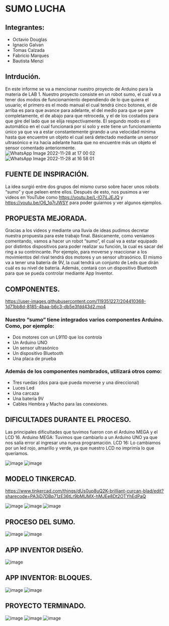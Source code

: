 #                                                                           SUMO LUCHA

## Integrantes:

* Octavio Douglas
* Ignacio Galvan
* Tomas Calzada
* Fabricio Marques
* Bautista Menzi

## Intrdución.

En este informe se va a mencionar nuestro proyecto de Arduino para la materia de LAB 1.
Nuestro proyecto consiste en un robot sumo, el cual va a tener dos modos de funcionamiento dependiendo de lo que quiera el usuario; el primero es el modo manual el cual tendrá cinco botones, el de arriba es para que avance para adelante, el del medio para que se pare completamente, el de abajo para que retroceda, y el de los costados para que gire del lado que se elija respectivamente. El segundo modo es el automático en el cual funcionará por sí solo y este tiene un funcionamiento único ya que va a estar constantemente girando a una velocidad mínima hasta que encuentre un objeto el cual será detectado mediante un sensor ultrasónico e ira hacia adelante hasta que no encuentre más un objeto el sensor comentado anteriormente.
![WhatsApp Image 2022-11-28 at 17 00 02](https://user-images.githubusercontent.com/119351227/204409799-41e527f9-01fa-4d1b-adee-97fae6a31d5b.jpeg) 
![WhatsApp Image 2022-11-28 at 16 58 01](https://user-images.githubusercontent.com/119351227/204409823-1c78876f-a915-47b9-aef9-47b3aa15b936.jpeg)

## FUENTE DE INSPIRACIÓN.

La idea surgió entre dos grupos del mismo curso sobre hacer unos robots “sumo” y que peleen entre ellos. Después de esto, nos pusimos a ver videos en YouTube como https://youtu.be/L-IO7iLJEJQ y https://youtu.be/O6_1q7rJWSY para poder guiarnos y ver algunos ejemplos.

## PROPUESTA MEJORADA.

Gracias a los videos y mediante una lluvia de ideas pudimos decretar nuestra propuesta para este trabajo final. Básicamente, como veníamos comentando, vamos a hacer un robot “sumo”, el cual va a estar equipado por distintos dispositivos para poder realizar su función, la cual es sacar del ring a su contrincante.
Por ejemplo, para moverse y reaccionar a los movimientos del rival tendrá dos motores y un sensor ultrasónico. El mismo va a tener una batería de 9V, la cual tendrá un conjunto de Leds que dirán cuál es su nivel de batería. Además, contará con un dispositivo Bluetooth para que se pueda controlar mediante App Inventor.

## COMPONENTES.

https://user-images.githubusercontent.com/119351227/204410368-1d71bb8d-8185-4baa-b6c3-db5e3fdd43d2.mp4

### Nuestro “sumo” tiene integrados varios componentes Arduino. Como, por ejemplo: 

*	Dos motores con un L9110 que los controla
*	Un Arduino UNO 
*	Un sensor ultrasónico
*	Un dispositivo Bluetooth
*	Una placa de prueba

### Además de los componentes nombrados, utilizará otros como:

*	Tres ruedas (dos para que pueda moverse y una direccional)
*	Luces Led
*	Una carcaza
*	Una batería 9V
*	Cables Hembra y Macho para las conexiones.

## DIFICULTADES DURANTE EL PROCESO.

Las principales dificultades que tuvimos fueron con el Arduino MEGA y el LCD 16.
Arduino MEGA: Tuvimos que cambiarlo a un Arduino UNO ya que nos salía error al ingresar una nueva programación.
LCD 16: Lo cambiamos por un led rojo, amarillo y verde, ya que nuestro LCD no imprimía lo que queríamos.

![image](https://user-images.githubusercontent.com/119351227/204411089-6f4fa6f6-2f99-44b2-80ee-22128772e410.png) ![image](https://user-images.githubusercontent.com/119351227/204411112-d9f9e7a0-f333-4c38-a95b-c8e733e4f1a5.png)

## MODELO TINKERCAD.

https://www.tinkercad.com/things/dUs0up8uQ2K-brilliant-curcan-blad/edit?sharecode=PA3jD7DBp71zE36tLr9bMUMX-hMJEe8Dt2OTYhEdPaQ

![image](https://user-images.githubusercontent.com/119351227/204410666-39820415-6c19-470b-933d-29947e50d406.png)  ![image](https://user-images.githubusercontent.com/119351227/204410709-fc832613-ec09-45d7-81be-d2117f48e4fb.png) ![image](https://user-images.githubusercontent.com/119351227/204410784-fb76ac78-a36e-41b2-99fd-1f40df8f7f44.png)

## PROCESO DEL SUMO.

![image](https://user-images.githubusercontent.com/119351227/204410849-dc5c89d6-f3c8-4e3e-8739-59f65de33bb1.png) ![image](https://user-images.githubusercontent.com/119351227/204410854-679ff9f2-5f4b-45d8-b3fa-8d95717df194.png)

## APP INVENTOR DISEÑO.

![image](https://user-images.githubusercontent.com/119351227/204411294-e48561d8-e8ef-4a64-9e50-80e72e354fc7.png)

 ## APP INVENTOR: BLOQUES.

![image](https://user-images.githubusercontent.com/119351227/204411399-7e471042-88d8-4d3c-ad8b-021466125eb9.png) ![image](https://user-images.githubusercontent.com/119351227/204411411-61ae5431-991d-4eed-b0c7-258ac9240450.png)

## PROYECTO TERMINADO.

![image](https://user-images.githubusercontent.com/119351227/204411466-5108718c-1421-4fd4-b5c8-a9ab298afcaa.png) ![image](https://user-images.githubusercontent.com/119351227/204411480-f10f80a1-f83d-4d13-a82a-ab5ed669b2ee.png) ![image](https://user-images.githubusercontent.com/119351227/204411505-49afdef3-b346-47b0-af69-4edb875f57b0.png)




